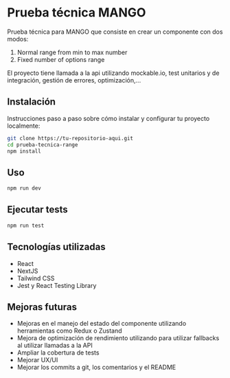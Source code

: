 # Prueba técnica MANGO

Prueba técnica para MANGO que consiste en crear un componente <Range /> con dos modos:

1. Normal range from min to max number
2. Fixed number of options range

El proyecto tiene llamada a la api utilizando mockable.io, test unitarios y de integración, gestión de errores, optimización,...

## Instalación

Instrucciones paso a paso sobre cómo instalar y configurar tu proyecto localmente:

```bash
git clone https://tu-repositorio-aqui.git
cd prueba-tecnica-range
npm install
```

## Uso

```bash
npm run dev
```

## Ejecutar tests

```bash
npm run test
```

## Tecnologías utilizadas

- React
- NextJS
- Tailwind CSS
- Jest y React Testing Library

## Mejoras futuras

- Mejoras en el manejo del estado del componente utilizando herramientas como Redux o Zustand
- Mejora de optimización de rendimiento utilizando <Suspense> para utilizar fallbacks al utilizar llamadas a la API
- Ampliar la cobertura de tests
- Mejorar UX/UI
- Mejorar los commits a git, los comentarios y el README
